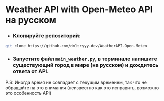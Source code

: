 # Weather API with Open-Meteo API на русском

* ### Клонируйте репозиторий: 
```bash
git clone https://github.com/dm1tryyy-dev/WeatherAPI-Open-Meteo
```
* ### Запустите файл `main_weather.py`, в терминале напишите существующий город в мире (на русском) и дождитесь ответа от API.

P.S: Иногда время не совпадает с текущим временем, так что не обращайте на это внимания (неизвестно как это исправить, возможно это особенность API)

